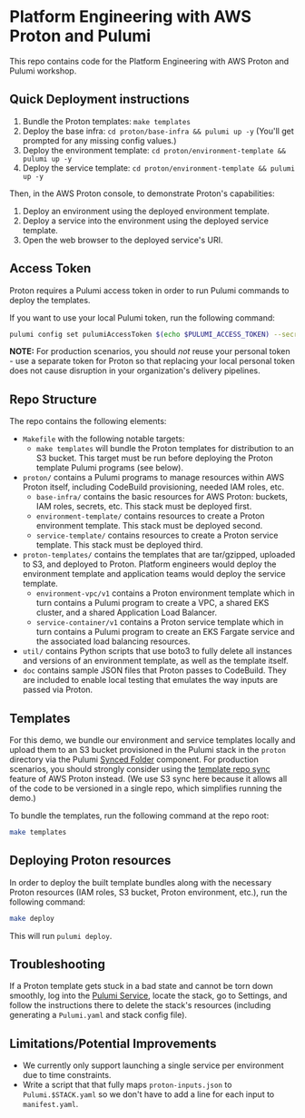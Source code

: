 # Platform Engineering with AWS Proton and Pulumi

This repo contains code for the Platform Engineering with AWS Proton and Pulumi workshop.

## Quick Deployment instructions

1. Bundle the Proton templates: `make templates`
1. Deploy the base infra: `cd proton/base-infra && pulumi up -y` (You'll get prompted for any missing config values.)
1. Deploy the environment template: `cd proton/environment-template && pulumi up -y`
1. Deploy the service template: `cd proton/environment-template && pulumi up -y`

Then, in the AWS Proton console, to demonstrate Proton's capabilities:

1. Deploy an environment using the deployed environment template.
1. Deploy a service into the environment using the deployed service template.
1. Open the web browser to the deployed service's URI.

## Access Token

Proton requires a Pulumi access token in order to run Pulumi commands to deploy the templates.

If you want to use your local Pulumi token, run the following command:

```bash
pulumi config set pulumiAccessToken $(echo $PULUMI_ACCESS_TOKEN) --secret
```

**NOTE:** For production scenarios, you should _not_ reuse your personal token - use a separate token for Proton so that replacing your local personal token does not cause disruption in your organization's delivery pipelines.

## Repo Structure

The repo contains the following elements:

- `Makefile` with the following notable targets:
  - `make templates` will bundle the Proton templates for distribution to an S3 bucket. This target must be run before deploying the Proton template Pulumi programs (see below).
- `proton/` contains a Pulumi programs to manage resources within AWS Proton itself, including CodeBuild provisioning, needed IAM roles, etc.
  - `base-infra/` contains the basic resources for AWS Proton: buckets, IAM roles, secrets, etc. This stack must be deployed first.
  - `environment-template/` contains resources to create a Proton environment template. This stack must be deployed second.
  - `service-template/` contains resources to create a Proton service template. This stack must be deployed third.
- `proton-templates/` contains the templates that are tar/gzipped, uploaded to S3, and deployed to Proton. Platform engineers would deploy the environment template and application teams would deploy the service template.
  - `environment-vpc/v1` contains a Proton environment template which in turn contains a Pulumi program to create a VPC, a shared EKS cluster, and a shared Application Load Balancer.
  - `service-container/v1` contains a Proton service template which in turn contains a Pulumi program to create an EKS Fargate service and the associated load balancing resources.
- `util/` contains Python scripts that use boto3 to fully delete all instances and versions of an environment template, as well as the template itself.
- `doc` contains sample JSON files that Proton passes to CodeBuild. They are included to enable local testing that emulates the way inputs are passed via Proton.

## Templates

For this demo, we bundle our environment and service templates locally and upload them to an S3 bucket provisioned in the Pulumi stack in the `proton` directory via the Pulumi [Synced Folder](https://www.pulumi.com/registry/packages/synced-folder/) component. For production scenarios, you should strongly consider using the [template repo sync](https://docs.aws.amazon.com/proton/latest/userguide/ag-template-sync-configs.html) feature of AWS Proton instead. (We use S3 sync here because it allows all of the code to be versioned in a single repo, which simplifies running the demo.)

To bundle the templates, run the following command at the repo root:

```bash
make templates
```

## Deploying Proton resources

In order to deploy the built template bundles along with the necessary Proton resources (IAM roles, S3 bucket, Proton environment, etc.), run the following command:

```bash
make deploy
```

This will run `pulumi deploy`.

## Troubleshooting

If a Proton template gets stuck in a bad state and cannot be torn down smoothly, log into the [Pulumi Service](https://app.pulumi.com), locate the stack, go to Settings, and follow the instructions there to delete the stack's resources (including generating a `Pulumi.yaml` and stack config file).

## Limitations/Potential Improvements

- We currently only support launching a single service per environment due to time constraints.
- Write a script that that fully maps `proton-inputs.json` to `Pulumi.$STACK.yaml` so we don't have to add a line for each input to `manifest.yaml`.
